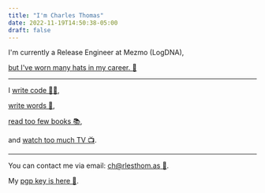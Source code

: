 ```yaml
---
title: "I'm Charles Thomas"
date: 2022-11-19T14:50:38-05:00
draft: false
---
```


I'm currently a Release Engineer at Mezmo (LogDNA),

[but I've worn many hats in my career. 🤠](https://github.com/charlesthomas/resume)

---

I [write code 👨‍💻](https://github.com/charlesthomas),

[write words 📝](/),

[read too few books 📚](https://www.goodreads.com/review/list/1467089?shelf=%23ALL%23),

and [watch too much TV 📺](https://trakt.tv/users/charlesthomas).

---

You can contact me via email: [ch@rlesthom.as 📧](mailto:ch@rlesthom.as).

My [pgp key is here 🔐](/pgp).
